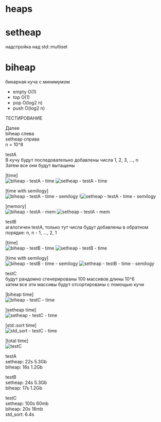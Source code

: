 # heaps

# setheap
надстройка над std::multiset

# biheap
бинарная куча с минимумом
* empty O(1)
* top  O(1)
* pop O(log2 n)
* push O(log2 n)

ТЕСТИРОВАНИЕ

Далее\
biheap слева\
setheap справа\
n = 10^8

testA\
В кучу будут последовательно добавлены числа 1, 2, 3, ..., n\
Затем все они будут вытащены

[time]\
![biheap - testA - time](https://user-images.githubusercontent.com/54230867/184666048-ffdac925-0a32-4de9-bbfa-fdcf00cd7e41.png) ![setheap - testA - time](https://user-images.githubusercontent.com/54230867/184666095-1b40970a-32a2-411a-81bd-51461a438d45.png)


[time with semilogy]\
![biheap - testA - time - semilogy](https://user-images.githubusercontent.com/54230867/184666165-d7c89a43-42dc-4942-a89a-5945030b25df.png) !![setheap - testA - time - semilogy](https://user-images.githubusercontent.com/54230867/184666198-ec627d1b-ce79-48fb-afa9-a99e6060f4a1.png)


[memory]\
![biheap - testA - mem](https://user-images.githubusercontent.com/54230867/184666249-2706b644-49e2-4d43-a4a7-2d47b79a94f2.png) ![setheap - testA - mem](https://user-images.githubusercontent.com/54230867/184666259-f51d59ab-8045-48ed-a9c2-6b6352f5ec73.png)


testB\
агалогичен testA, только тут числа будут добавлены в обратном порядке: n, n - 1, ..., 2, 1

[time]\
![biheap - testB - time](https://user-images.githubusercontent.com/54230867/184666331-f48c51ab-c635-4e30-bdfa-c3a59db4d5de.png) ![setheap - testB - time](https://user-images.githubusercontent.com/54230867/184666343-fb108370-3010-40db-8102-ab1d8eff04fb.png)

[time with semilogy]\
![biheap - testB - time - semilogy](https://user-images.githubusercontent.com/54230867/184666915-a26da449-a77b-4347-a4c4-dcd5d17516b2.png) ![setheap - testB - time - semilogy](https://user-images.githubusercontent.com/54230867/184666924-24a3c4db-e853-430e-8f02-9467210ecc40.png)





testC\
будут рандомно сгенерированы 100 массивов длины 10^6\
затем все эти массивы будут отсортированы с помощью кучи

[biheap time]\
![biheap - testC - time](https://user-images.githubusercontent.com/54230867/184666450-056c0838-8f32-4fc7-972b-39516e609fa9.png)

[setheap time]\
![setheap - testC - time](https://user-images.githubusercontent.com/54230867/184666482-00ef1d3b-d778-40e5-bd45-7b07ccfef1d8.png)

[std::sort time]\
![std_sort - testC - time](https://user-images.githubusercontent.com/54230867/184666507-a501f2ad-f369-41de-90d9-f93922f4f6e3.png)

[total time]\
![testC](https://user-images.githubusercontent.com/54230867/184666520-99646121-4b14-4080-a4c5-47f55be21507.png)

testA\
setheap:  22s 5.3Gb\
biheap:   16s 1.2Gb

testB\
setheap:  24s 5.3Gb\
biheap:   17s 1.2Gb

testC\
setheap:  100s 60mb\
biheap:   20s  18mb\
std_sort: 6.4s
